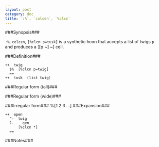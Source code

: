 ```yaml
---
layout: post
category: doc
title: `:%`, `colcen`, `%clcn`
---
```


###Synopsis###

`:%`, `colcen`, `[%clcn p=tusk]` is a synthetic hoon that
accepts a list of twigs `p` and produces a [[p ~] ~] cell.

###Definition###

    ++  twig  
      $%  [%clcn p=twig]
      ==
    ++  tusk  (list twig)

###Regular form (tall)###

###Regular form (wide)###

###Irregular form###
%[1 2 3 ...]
###Expansion###
    
    ++  open
      ^-  twig
      ?-    gen
          [%clcn *]
      ==

###Notes###


